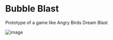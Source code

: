 # Bubble Blast
Prototype of a game like Angry Birds Dream Blast

![image](https://drive.google.com/uc?export=view&id=1AvexcEAv1Ete5tj1J5a8fqsRVhlcSSRs)
